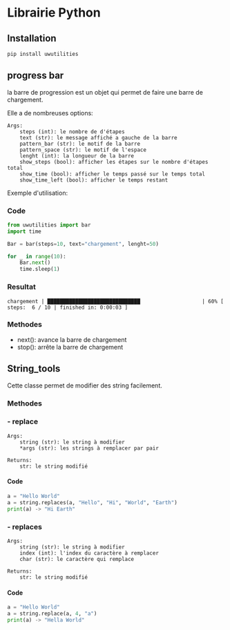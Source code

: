 # Librairie Python

## Installation 

```bash
pip install uwutilities
```

## __progress bar__
la barre de progression est un objet qui permet de faire une barre de chargement. 

Elle a de nombreuses options:

    Args:
        steps (int): le nombre de d'étapes
        text (str): le message affiché a gauche de la barre
        pattern_bar (str): le motif de la barre
        pattern_space (str): le motif de l'espace
        lenght (int): la longueur de la barre
        show_steps (bool): afficher les étapes sur le nombre d'étapes total
        show_time (bool): afficher le temps passé sur le temps total
        show_time_left (bool): afficher le temps restant

Exemple d'utilisation:

### Code

```python
from uwutilities import bar
import time

Bar = bar(steps=10, text="chargement", lenght=50)

for _ in range(10):
    Bar.next()
    time.sleep(1)
```
### Resultat
```
chargement | ██████████████████████████████                    | 60% [ steps:  6 / 10 | finished in: 0:00:03 ]
```


### Methodes

- next(): avance la barre de chargement
- stop(): arrête la barre de chargement

## __String_tools__
Cette classe permet de modifier des string facilement.

### Methodes


### - replace
    Args:
        string (str): le string à modifier
        *args (str): les strings à remplacer par pair

    Returns:
        str: le string modifié

#### Code
```python
a = "Hello World"
a = string.replaces(a, "Hello", "Hi", "World", "Earth")
print(a) -> "Hi Earth"
```
### - replaces
    Args:
        string (str): le string à modifier
        index (int): l'index du caractère à remplacer
        char (str): le caractère qui remplace

    Returns:
        str: le string modifié

#### Code
```python
a = "Hello World"
a = string.replace(a, 4, "a")
print(a) -> "Hella World"
```

